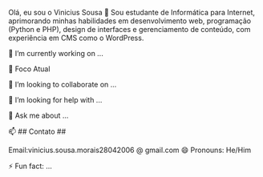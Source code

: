 Olá, eu sou o Vinicius Sousa 👋
Sou estudante de Informática para Internet, aprimorando minhas habilidades em desenvolvimento web, programação (Python e PHP), design de interfaces e gerenciamento de conteúdo, com experiência em CMS como o WordPress.

🔭 I’m currently working on ...

🌱 Foco Atual

👯 I’m looking to collaborate on ...

🤔 I’m looking for help with ...

💬 Ask me about ...

📫 ## Contato ##

Email:vinicius.sousa.morais28042006 @ gmail.com
😄 Pronouns: He/Him

⚡ Fun fact: ...
